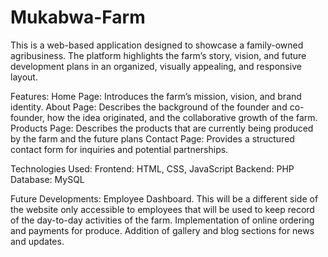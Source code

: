 ﻿# Mukabwa-Farm
This is a web-based application designed to showcase a family-owned agribusiness. The platform highlights the farm’s story, vision, and future development plans in an organized, visually appealing, and responsive layout.

Features:
Home Page: Introduces the farm’s mission, vision, and brand identity.
About Page: Describes the background of the founder and co-founder, how the idea originated, and the collaborative growth of the farm.
Products Page: Describes the products that are currently being produced by the farm and the future plans
Contact Page: Provides a structured contact form for inquiries and potential partnerships.

Technologies Used:
Frontend:	HTML, CSS, JavaScript
Backend: PHP
Database: MySQL

Future Developments:
Employee Dashboard. This will be a different side of the website only accessible to employees that will be used to keep record of the day-to-day activities of the farm.
Implementation of online ordering and payments for produce.
Addition of gallery and blog sections for news and updates.
